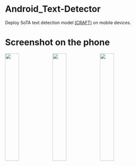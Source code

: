 # Android_Text-Detector
Deploy SoTA text detection model [(CRAFT)](https://github.com/clovaai/CRAFT-pytorch) on mobile devices.

# Screenshot on the phone
<img src="https://github.com/aa10402tw/Android_Text-Detector/tree/master/images/image.jpg" width="30%"> <img src="https://github.com/aa10402tw/Android_Text-Detector/tree/master/images/image_box.jpg" width="30%"> <img src="https://github.com/aa10402tw/Android_Text-Detector/tree/master/images/image_box_text.jpg" width="30%"><br>
